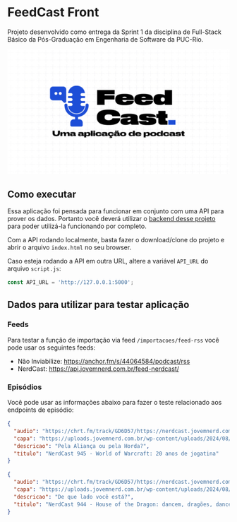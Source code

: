 # FeedCast Front

Projeto desenvolvido como entrega da Sprint 1 da disciplina de Full-Stack Básico da Pós-Graduação em Engenharia de Software da PUC-Rio.

![Logo](github/feed-cast-cover.jpg)

## Como executar

Essa aplicação foi pensada para funcionar em conjunto com uma API para prover os dados. Portanto você deverá utilizar o [backend desse projeto](https://github.com/odanilo/feedcast-api) para poder utilizá-la funcionando por completo.

Com a API rodando localmente, basta fazer o download/clone do projeto e abrir o arquivo `index.html` no seu browser.

Caso esteja rodando a API em outra URL, altere a variável `API_URL` do arquivo `script.js`:

```js
const API_URL = 'http://127.0.0.1:5000';
```

## Dados para utilizar para testar aplicação

### Feeds

Para testar a função de importação via feed `/importacoes/feed-rss` você pode usar os seguintes feeds:

- Não Inviabilize: https://anchor.fm/s/44064584/podcast/rss
- NerdCast: https://api.jovemnerd.com.br/feed-nerdcast/

### Episódios

Você pode usar as informações abaixo para fazer o teste relacionado aos endpoints de episódio:

```json
{
  "audio": "https://chrt.fm/track/GD6D57/https://nerdcast.jovemnerd.com.br/nerdcast_945_wow_20_anos.mp3",
  "capa": "https://uploads.jovemnerd.com.br/wp-content/uploads/2024/08/nc945_wow_20_anos_3000x3000px__1u8q1j8.jpg",
  "descricao": "Pela Aliança ou pela Horda?",
  "titulo": "NerdCast 945 - World of Warcraft: 20 anos de jogatina"
}
```

```json
{
  "audio": "https://chrt.fm/track/GD6D57/https://nerdcast.jovemnerd.com.br/nerdcast_944_houseofdragon2.mp3",
  "capa": "https://uploads.jovemnerd.com.br/wp-content/uploads/2024/08/nc944_house_dragon_2_3000x3000px__i047ve.jpg",
  "descricao": "De que lado você está?",
  "titulo": "NerdCast 944 - House of the Dragon: dancem, dragões, dancem!"
}
```
